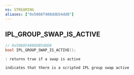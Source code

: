 ```yaml
---
ns: STREAMING
aliases: ["0x5068f488ddb54dd8"]
---
```

## IPL_GROUP_SWAP_IS_ACTIVE

```c
// 0x5068F488DDB54DD8
bool IPL_GROUP_SWAP_IS_ACTIVE();
```

```
: returns true if a swap is active

indicates that there is a scripted IPL group swap active
```
